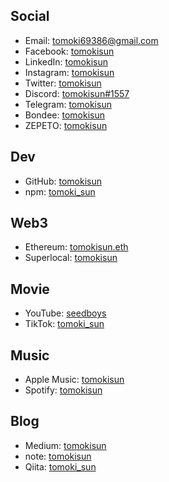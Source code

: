 ## Social

- Email: [tomoki69386@gmail.com](mailto:tomoki69386@gmail.com)
- Facebook: [tomokisun](https://www.facebook.com/tomokisun)
- LinkedIn: [tomokisun](https://www.linkedin.com/in/tomokisun/)
- Instagram: [tomokisun](https://instagram.com/tomokisun)
- Twitter: [tomokisun](https://twitter.com/tomokisun)
- Discord: [tomokisun#1557](https://discord.com/users/394676635909095424)
- Telegram: [tomokisun](https://t.me/tomokisun)
- Bondee: [tomokisun](https://short.bondee.cc/3qJmFrgHyRk)
- ZEPETO: [tomokisun](https://web.zepeto.me/share/user/profile/tomokisun)

## Dev

- GitHub: [tomokisun](https://github.com/tomokisun)
- npm: [tomoki_sun](https://www.npmjs.com/~tomoki_sun)

## Web3

- Ethereum: [tomokisun.eth](https://tomokisun.eth.xyz/)
- Superlocal: [tomokisun](https://link.superlocal.com/QiRFUUNA6wb)

## Movie

- YouTube: [seedboys](http://seedboys.jp/)
- TikTok: [tomoki_sun](https://www.tiktok.com/@tomoki_sun)

## Music

- Apple Music: [tomokisun](https://music.apple.com/profile/tomokisun)
- Spotify: [tomokisun](https://open.spotify.com/user/21d3dismprvckcofvdhqvw6nq)

## Blog

- Medium: [tomokisun](https://medium.com/@tomokisun)
- note: [tomokisun](https://note.com/tomoki_sun)
- Qiita: [tomoki_sun](https://qiita.com/tomoki_sun)
